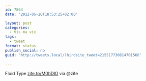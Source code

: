 ```yaml
---
id: 7864
date: '2012-06-20T18:53:25+02:00'

layout: post
categories:
  - Vis ma vie
tags:
  - tweet
format: status
publish_social: no
guid: 'http://tweets.local/?birdsite_tweet=215517730814701568'

---
```


Fluid Type [zite.to/M0hDIO](http://zite.to/M0hDIO) via @zite